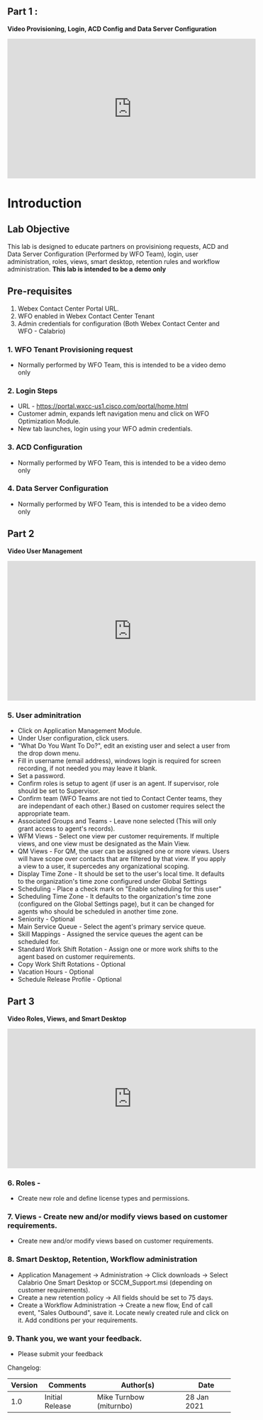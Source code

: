 
## Part 1 : 

**Video Provisioning, Login, ACD Config and Data Server Configuration**

<iframe width="560" height="315" src="https://www.youtube.com/embed/iPmbPcjYO8U" frameborder="0" allow="accelerometer; autoplay; clipboard-write; encrypted-media; gyroscope; picture-in-picture" allowfullscreen></iframe>


# Introduction

## Lab Objective

This lab is designed to educate partners on provisiniong requests, ACD and Data Server Configuration (Performed by WFO Team), login, user administration, roles, views, smart desktop, retention rules and workflow administration.
**This lab is intended to be a demo only**

## Pre-requisites

1. Webex Contact Center Portal URL.
2. WFO enabled in Webex Contact Center Tenant
2. Admin credentials for configuration (Both Webex Contact Center and WFO - Calabrio)

### 1. WFO Tenant Provisioning request

- Normally performed by WFO Team, this is intended to be a video demo only


### 2. Login Steps

- URL - https://portal.wxcc-us1.cisco.com/portal/home.html
- Customer admin, expands left navigation menu and click on WFO Optimization Module.
- New tab launches, login using your WFO admin credentials. 

### 3. ACD Configuration

- Normally performed by WFO Team, this is intended to be a video demo only



### 4. Data Server Configuration

- Normally performed by WFO Team, this is intended to be a video demo only

## Part 2
**Video User Management**
<iframe width="560" height="315" src="https://www.youtube.com/embed/ar-pjwt1hho" frameborder="0" allow="accelerometer; autoplay; clipboard-write; encrypted-media; gyroscope; picture-in-picture" allowfullscreen></iframe>


### 5. User adminitration

- Click on Application Management Module.
- Under User configuration, click users.
- "What Do You Want To Do?", edit an existing user and select a user from the drop down menu.
- Fill in username (email address), windows login is required for screen recording, if not needed you may leave it blank.
- Set a password.
- Confirm roles is setup to agent (if user is an agent.  If supervisor, role should be set to Supervisor.
- Confirm team (WFO Teams are not tied to Contact Center teams, they are independant of each other.)  Based on customer requires select the appropriate team.
- Associated Groups and Teams - Leave none selected (This will only grant access to agent's records).
- WFM Views - Select one view per customer requirements.  If multiple views, and one view must be designated as the Main View.
- QM Views - For QM, the user can be assigned one or more views. Users will have scope over contacts that are filtered by that view. If you apply a view to a user, it supercedes any organizational scoping.
- Display Time Zone - It should be set to the user's local time. It defaults to the organization's time zone configured under Global Settings
- Scheduling - Place a check mark on "Enable scheduling for this user"
- Scheduling Time Zone -  It defaults to the organization's time zone (configured on the Global Settings page), but it can be changed for agents who should be scheduled in another time zone.
- Seniority - Optional
- Main Service Queue - Select the agent's primary service queue.
- Skill Mappings - Assigned the service queues the agent can be scheduled for.
- Standard Work Shift Rotation - Assign one or more work shifts to the agent based on customer requirements.
- Copy Work Shift Rotations - Optional
- Vacation Hours - Optional
- Schedule Release Profile - Optional


## Part 3
**Video Roles, Views, and Smart Desktop**
<iframe width="560" height="315" src="https://www.youtube.com/embed/-BvtpdgFyq8" frameborder="0" allow="accelerometer; autoplay; clipboard-write; encrypted-media; gyroscope; picture-in-picture" allowfullscreen></iframe>


### 6. Roles - 
- Create new role and define license types and permissions.

### 7. Views - Create new and/or modify views based on customer requirements.
- Create new and/or modify views based on customer requirements.

### 8. Smart Desktop, Retention, Workflow administration
- Application Management -> Administration -> Click downloads -> Select Calabrio One Smart Desktop or SCCM_Support.msi (depending on customer requirements).
- Create a new retention policy -> All fields should be set to 75 days.
- Create a Workflow Administration -> Create a new flow, End of call event, "Sales Outbound", save it.  Locate newly created rule and click on it.  Add conditions per your requirements.


### 9. Thank you, we want your feedback.
- Please submit your feedback

Changelog:

| **Version** | **Comments**      | **Author(s)**                    | **Date**    |
| ----------- | ----------------- | -------------------------------- | ----------- |
| 1.0         | Initial Release   | Mike Turnbow (miturnbo) | 28 Jan 2021 |